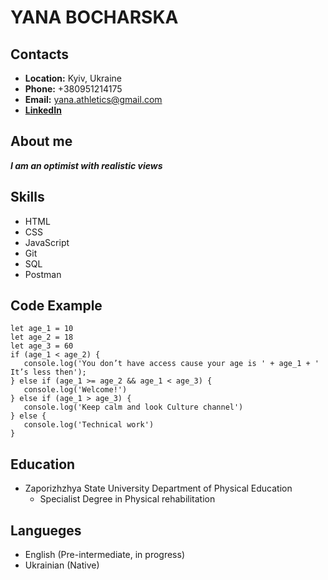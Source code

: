 # YANA BOCHARSKA

## Contacts

 * **Location:** Kyiv, Ukraine
 * **Phone:** +380951214175
 * **Email:** yana.athletics@gmail.com
 * **[LinkedIn](https://www.linkedin.com/in/yana-bocharska/)**

## About me
 ***I am an optimist with realistic views***

## Skills
* HTML
* CSS
* JavaScript
* Git
* SQL
* Postman

## Code Example
    let age_1 = 10  
    let age_2 = 18  
    let age_3 = 60  
    if (age_1 < age_2) {  
       console.log('You don’t have access cause your age is ' + age_1 + ' It’s less then');
    } else if (age_1 >= age_2 && age_1 < age_3) {
       console.log('Welcome!')
    } else if (age_1 > age_3) {
       console.log('Keep calm and look Culture channel')
    } else {
       console.log('Technical work')
    }  
  
 ## Education 
 * Zaporizhzhya State University Department of Physical Education
    * Specialist Degree in Physical rehabilitation 

## Langueges
* English (Pre-intermediate, in progress)
* Ukrainian (Native)
